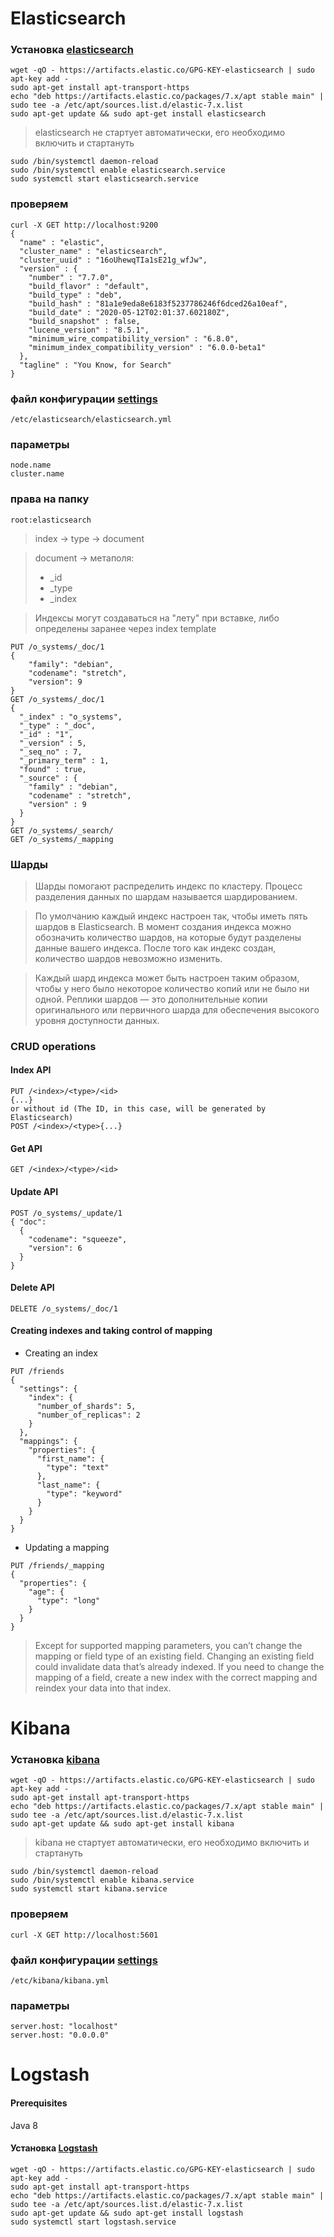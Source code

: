 # Elasticsearch
### Установка [elasticsearch](https://www.elastic.co/guide/en/elasticsearch/reference/7.7/deb.html#deb-repo)
```
wget -qO - https://artifacts.elastic.co/GPG-KEY-elasticsearch | sudo apt-key add -
sudo apt-get install apt-transport-https
echo "deb https://artifacts.elastic.co/packages/7.x/apt stable main" | sudo tee -a /etc/apt/sources.list.d/elastic-7.x.list
sudo apt-get update && sudo apt-get install elasticsearch
```
> elasticsearch не стартует автоматически, его необходимо включить и стартануть
```
sudo /bin/systemctl daemon-reload
sudo /bin/systemctl enable elasticsearch.service
sudo systemctl start elasticsearch.service
```
### проверяем
```
curl -X GET http://localhost:9200
{
  "name" : "elastic",
  "cluster_name" : "elasticsearch",
  "cluster_uuid" : "16oUhewqTIa1sE21g_wfJw",
  "version" : {
    "number" : "7.7.0",
    "build_flavor" : "default",
    "build_type" : "deb",
    "build_hash" : "81a1e9eda8e6183f5237786246f6dced26a10eaf",
    "build_date" : "2020-05-12T02:01:37.602180Z",
    "build_snapshot" : false,
    "lucene_version" : "8.5.1",
    "minimum_wire_compatibility_version" : "6.8.0",
    "minimum_index_compatibility_version" : "6.0.0-beta1"
  },
  "tagline" : "You Know, for Search"
}
```
### файл конфигурации [settings](https://www.elastic.co/guide/en/elasticsearch/reference/7.7/settings.html)
```
/etc/elasticsearch/elasticsearch.yml
```
### параметры
```
node.name
cluster.name
```
### права на папку
```
root:elasticsearch
```
> index -> type -> document

> document -> метаполя:
> * _id
> * _type 
> * _index

> Индексы могут создаваться на "лету" при вставке, либо определены заранее через index template
```
PUT /o_systems/_doc/1
{
    "family": "debian",
    "codename": "stretch",
    "version": 9
}
GET /o_systems/_doc/1
{
  "_index" : "o_systems",
  "_type" : "_doc",
  "_id" : "1",
  "_version" : 5,
  "_seq_no" : 7,
  "_primary_term" : 1,
  "found" : true,
  "_source" : {
    "family" : "debian",
    "codename" : "stretch",
    "version" : 9
  }
}
GET /o_systems/_search/
GET /o_systems/_mapping
```

### Шарды
> Шарды помогают распределить индекс по кластеру. Процесс разделения данных по шардам называется шардированием.

> По умолчанию каждый индекс настроен так, чтобы иметь пять шардов в Elasticsearch. В момент создания индекса можно
> обозначить количество шардов, на которые будут разделены данные вашего индекса. После того как индекс создан,
> количество шардов невозможно изменить.

> Каждый шард индекса может быть настроен таким образом, чтобы у него было некоторое количество копий или не было ни одной.
> Реплики шардов — это дополнительные копии оригинального или первичного шарда для обеспечения высокого уровня доступности данных.

### CRUD operations
#### Index API
```
PUT /<index>/<type>/<id>
{...}
or without id (The ID, in this case, will be generated by Elasticsearch)
POST /<index>/<type>{...}
```
#### Get API
```
GET /<index>/<type>/<id>
```
#### Update API
```
POST /o_systems/_update/1 
{ "doc":
  {
    "codename": "squeeze",
    "version": 6
  }
}
```
#### Delete API
```
DELETE /o_systems/_doc/1
```
#### Creating indexes and taking control of mapping
* Creating an index
```
PUT /friends
{
  "settings": {
    "index": {
      "number_of_shards": 5,
      "number_of_replicas": 2
    }
  },
  "mappings": {
    "properties": {
      "first_name": {
        "type": "text"
      },
      "last_name": {
        "type": "keyword"
      }
    }
  }
}
```
* Updating a mapping
```
PUT /friends/_mapping
{
  "properties": {
    "age": {
      "type": "long"
    }
  }
}
```
> Except for supported mapping parameters, you can’t change the mapping or field type of an existing field. Changing an existing field 
> could invalidate data that’s already indexed.
> If you need to change the mapping of a field, create a new index with the correct mapping and reindex your data into that index.



# Kibana
### Установка [kibana](https://www.elastic.co/downloads/kibana)
```
wget -qO - https://artifacts.elastic.co/GPG-KEY-elasticsearch | sudo apt-key add -
sudo apt-get install apt-transport-https
echo "deb https://artifacts.elastic.co/packages/7.x/apt stable main" | sudo tee -a /etc/apt/sources.list.d/elastic-7.x.list
sudo apt-get update && sudo apt-get install kibana
```
> kibana не стартует автоматически, его необходимо включить и стартануть
```
sudo /bin/systemctl daemon-reload
sudo /bin/systemctl enable kibana.service
sudo systemctl start kibana.service
```
### проверяем
```
curl -X GET http://localhost:5601
```
### файл конфигурации [settings](https://www.elastic.co/guide/en/kibana/7.7/settings.html)
```
/etc/kibana/kibana.yml
```
### параметры
```
server.host: "localhost"
server.host: "0.0.0.0"
```

# Logstash
#### Prerequisites
Java 8
#### Установка [Logstash](https://www.elastic.co/downloads/logstash-oss)
```
wget -qO - https://artifacts.elastic.co/GPG-KEY-elasticsearch | sudo apt-key add -
sudo apt-get install apt-transport-https
echo "deb https://artifacts.elastic.co/packages/7.x/apt stable main" | sudo tee -a /etc/apt/sources.list.d/elastic-7.x.list
sudo apt-get update && sudo apt-get install logstash
sudo systemctl start logstash.service
```
